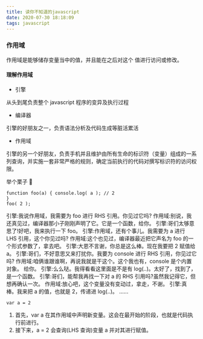 ```yaml
---
title: 读你不知道的javascript
date: 2020-07-30 18:18:09
tags: javascript
---
```


### 作用域

作用域是能够储存变量当中的值，并且能在之后对这个 值进行访问或修改。

#### 理解作用域

- 引擎

从头到尾负责整个 javascript 程序的变异及执行过程

- 编译器

引擎的好朋友之一，负责语法分析及代码生成等脏活累活

- 作用域

引擎的另一个好朋友，负责手机并且维护由所有生命的标识符（变量）组成的一系列查询，并实施一套非常严格的规则，确定当前执行的代码对撰写标识符的访问权限。

举个栗子 🌰

```
function foo(a) { console.log( a ); // 2
}
foo( 2 );
```

引擎:我说作用域，我需要为 foo 进行 RHS 引用。你见过它吗?
作用域:别说，我还真见过，编译器那小子刚刚声明了它。它是一个函数，给你。
引擎:哥们太够意思了!好吧，我来执行一下 foo。
引擎:作用域，还有个事儿。我需要为 a 进行 LHS 引用，这个你见过吗?
作用域:这个也见过，编译器最近把它声名为 foo 的一个形式参数了，拿去吧。
引擎:大恩不言谢，你总是这么棒。现在我要把 2 赋值给 a。
引擎:哥们，不好意思又来打扰你。我要为 console 进行 RHS 引用，你见过它吗?
作用域:咱俩谁跟谁啊，再说我就是干这个。这个我也有，console 是个内置对象。 给你。
引擎:么么哒。我得看看这里面是不是有 log(..)。太好了，找到了，是一个函数。
引擎:哥们，能帮我再找一下对 a 的 RHS 引用吗?虽然我记得它，但想再确认一次。
作用域:放心吧，这个变量没有变动过，拿走，不谢。
引擎:真棒。我来把 a 的值，也就是 2，传递进 log(..)。
......

```
var a = 2
```

1. 首先，var a 在其作用域中声明新变量。这会在最开始的阶段，也就是代码执行前进行。
2. 接下来，a = 2 会查询(LHS 查询)变量 a 并对其进行赋值。
